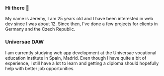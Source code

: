 ### Hi there 👋

My name is Jeremy, I am 25 years old and I have been interested in web dev since I was about 12.
Since then, I've done a few projects for clients in Germany and the Czech Republic.

### Universae DAW

I am currently studying web app development at the Universae vocational education institute in Spain, Madrid.
Even though I have quite a bit of experience, I still have a lot to learn and getting a diploma should hopefully help with better job opportunities.

<!--
**cima-alfa/cima-alfa** is a ✨ _special_ ✨ repository because its `README.md` (this file) appears on your GitHub profile.

Here are some ideas to get you started:

- 🔭 I’m currently working on ...
- 🌱 I’m currently learning ...
- 👯 I’m looking to collaborate on ...
- 🤔 I’m looking for help with ...
- 💬 Ask me about ...
- 📫 How to reach me: ...
- 😄 Pronouns: ...
- ⚡ Fun fact: ...
-->
